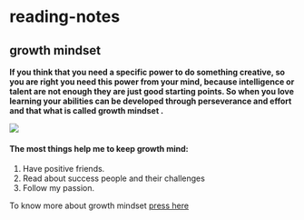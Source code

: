 # reading-notes
## growth mindset

**If you think that you need a specific power to do something creative, so you are right you need this power from your mind, because intelligence or talent are not enough they are just good starting points.
So when you love learning  your abilities can be developed through perseverance and effort and that what is called growth mindset .**

![](https://www.google.fr/url?sa=i&url=https%3A%2F%2Ftofasakademi.com%2Fhow-to-develop-a-growth-mindset-in-schools%2F&psig=AOvVaw263IwXi6qTy6YumKQI0N2H&ust=1611654728938000&source=images&cd=vfe&ved=0CAIQjRxqFwoTCNCIq_Pntu4CFQAAAAAdAAAAABAY)

#### The most things help me to keep growth mind:
1. Have positive friends.
2. Read about success people and their challenges 
3. Follow my passion.

To know more about growth mindset [press here](https://www.atlassian.com/blog/inside-atlassian/growth-mindset)
